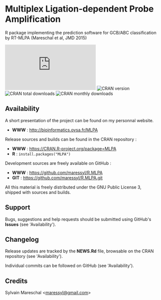Multiplex Ligation-dependent Probe Amplification
================================================

R package implementing the prediction software for GCB/ABC classification by RT-MLPA (Mareschal et al, JMD 2015)

![Github version](https://bioinformatics.ovsa.fr/badge.php?package=MLPA)
![CRAN version](https://www.r-pkg.org/badges/version-ago/MLPA)
![CRAN total downloads](https://cranlogs.r-pkg.org/badges/grand-total/MLPA)
![CRAN monthly downloads](https://cranlogs.r-pkg.org/badges/MLPA)



Availability
------------

A short presentation of the project can be found on my personnal website.

* **WWW** : http://bioinformatics.ovsa.fr/MLPA

Release sources and builds can be found in the CRAN repository :

* **WWW** : https://CRAN.R-project.org/package=MLPA
* **R** : `install.packages("MLPA")`

Development sources are freely available on GitHub :

* **WWW** : https://github.com/maressyl/R.MLPA
* **GIT** : https://github.com/maressyl/R.MLPA.git

All this material is freely distributed under the GNU Public License 3, shipped with sources and builds.


Support
-------

Bugs, suggestions and help requests should be submitted using GitHub's **Issues** (see 'Availability').


Changelog
---------

Release updates are tracked by the **NEWS.Rd** file, browsable on the CRAN repository (see 'Availability').

Individual commits can be followed on GitHub (see 'Availability').


Credits
---------

Sylvain Mareschal <<maressyl@gmail.com>>


